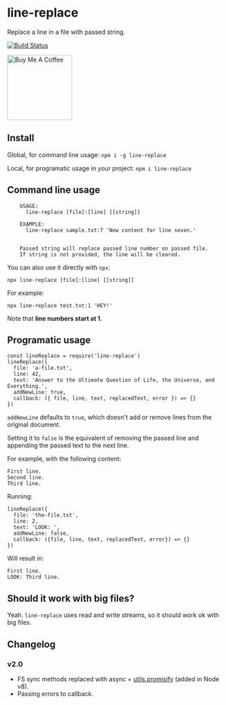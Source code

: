 # line-replace

Replace a line in a file with passed string.

[![Build Status](https://travis-ci.org/codealchemist/line-replace.svg?branch=master)](https://travis-ci.org/codealchemist/line-replace)

<a href="https://www.buymeacoffee.com/codealchemist" target="_blank"><img src="https://cdn.buymeacoffee.com/buttons/default-black.png" alt="Buy Me A Coffee" width="150px"></a>

## Install

Global, for command line usage:
`npm i -g line-replace`

Local, for programatic usage in your project:
`npm i line-replace`

## Command line usage

```
    USAGE:
      line-replace [file]:[line] [[string]]

    EXAMPLE:
      line-replace sample.txt:7 'New content for line seven.'


    Passed string will replace passed line number on passed file.
    If string is not provided, the line will be cleared.
```

You can also use it directly with `npx`:

`npx line-replace [file]:[line] [[string]]`

For example:

`npx line-replace test.txt:1 'HEY!'`

Note that **line numbers start at 1**.

## Programatic usage

```
const lineReplace = require('line-replace')
lineReplace({
  file: 'a-file.txt',
  line: 42,
  text: 'Answer to the Ultimate Question of Life, the Universe, and Everything.',
  addNewLine: true,
  callback: ({ file, line, text, replacedText, error }) => {}
})
```

`addNewLine` defaults to `true`, which doesn't add or remove
lines from the original document.

Setting it to `false` is the equivalent of removing the passed line and appending
the passed text to the next line.

For example, with the following content:

```
First line.
Second line.
Third line.
```

Running:

```
lineReplace({
  file: 'the-file.txt',
  line: 2,
  text: 'LOOK: ',
  addNewLine: false,
  callback: ({file, line, text, replacedText, error}) => {}
})
```

Will result in:

```
First line.
LOOK: Third line.
```

## Should it work with big files?

Yeah. `line-replace` uses read and write streams, so it should work ok with big files.

## Changelog

### v2.0

- FS sync methods replaced with async + [utils.promisify](https://nodejs.org/dist/latest-v8.x/docs/api/util.html#util_util_promisify_original) (added in Node v8).
- Passing errors to callback.
